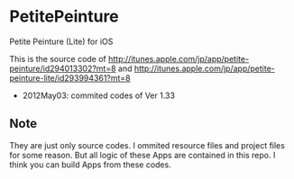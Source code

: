 PetitePeinture
==============

Petite Peinture (Lite) for iOS

This is the source code of
http://itunes.apple.com/jp/app/petite-peinture/id294013302?mt=8
and
http://itunes.apple.com/jp/app/petite-peinture-lite/id293994361?mt=8

* 2012May03: commited codes of Ver 1.33

Note
----

They are just only source codes.
I ommited resource files and project files for some reason.
But all logic of these Apps are contained in this repo.
I think you can build Apps from these codes.